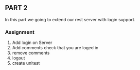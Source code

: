 ## PART 2
In this part we going to extend our rest server with login support. 

### Assignment 
1. Add login on Server
2. Add comments check that you are loged in
3. remove comments
4. logout
5. create unitest

